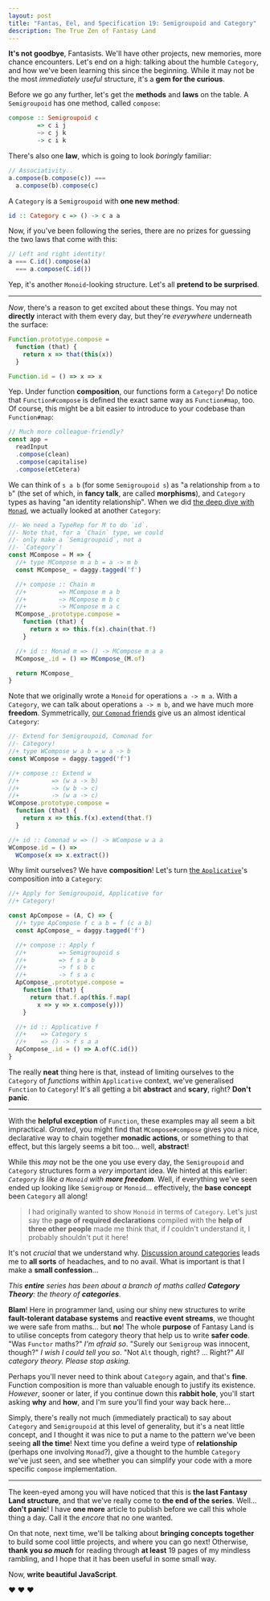 ```yaml
---
layout: post
title: "Fantas, Eel, and Specification 19: Semigroupoid and Category"
description: The True Zen of Fantasy Land
---
```


**It's not goodbye**, Fantasists. We'll have other projects, new memories, more chance encounters. Let's end on a high: talking about the humble `Category`, and how we've been learning this since the beginning. While it may not be the most _immediately useful_ structure, it's a **gem for the curious**.

Before we go any further, let's get the **methods** and **laws** on the table. A `Semigroupoid` has one method, called `compose`:

```haskell
compose :: Semigroupoid c
        => c i j
        ~> c j k
        -> c i k
```

There's also one **law**, which is going to look _boringly_ familiar:

```javascript
// Associativity..
a.compose(b.compose(c)) ===
  a.compose(b).compose(c)
```

A `Category` is a `Semigroupoid` with **one new method**:

```haskell
id :: Category c => () -> c a a
```

Now, if you've been following the series, there are no prizes for guessing the two laws that come with this:

```javascript
// Left and right identity!
a === C.id().compose(a)
  === a.compose(C.id())
```

Yep, it's another `Monoid`-looking structure. Let's all **pretend to be surprised**.

---

_Now_, there's a reason to get excited about these things. You may not **directly** interact with them every day, but they're _everywhere_ underneath the surface:

```javascript
Function.prototype.compose =
  function (that) {
    return x => that(this(x))
  }

Function.id = () => x => x
```

Yep. Under function **composition**, our functions form a `Category`! Do notice that `Function#compose` is defined the exact same way as `Function#map`, too. Of course, this might be a bit easier to introduce to your codebase than `Function#map`:

```javascript
// Much more colleague-friendly?
const app =
  readInput
  .compose(clean)
  .compose(capitalise)
  .compose(etCetera)
```

We can think of `s a b` (for some `Semigroupoid s`) as "a relationship from `a` to `b`" (the set of which, in **fancy talk**, are called **morphisms**), and `Category` types as having "an identity relationship". When we did [the deep dive with `Monad`](/2017/06/05/fantas-eel-and-specification-15/), we actually looked at another `Category`:

```javascript
//- We need a TypeRep for M to do `id`.
//- Note that, for a `Chain` type, we could
//- only make a `Semigroupoid`, not a
//- `Category`!
const MCompose = M => {
  //+ type MCompose m a b = a -> m b
  const MCompose_ = daggy.tagged('f')

  //+ compose :: Chain m
  //+         => MCompose m a b
  //+         ~> MCompose m b c
  //+         -> MCompose m a c
  MCompose_.prototype.compose =
    function (that) {
      return x => this.f(x).chain(that.f)
    }

  //+ id :: Monad m => () -> MCompose m a a
  MCompose_.id = () => MCompose_(M.of)

  return MCompose_
}
```

Note that we originally wrote a `Monoid` for operations `a -> m a`. With a `Category`, we can talk about operations `a -> m b`, and we have much more **freedom**. Symmetrically, [our `Comonad` friends](/2017/06/19/fantas-eel-and-specification-17/) give us an almost identical `Category`:

```javascript
//- Extend for Semigroupoid, Comonad for
//- Category!
//+ type WCompose w a b = w a -> b
const WCompose = daggy.tagged('f')

//+ compose :: Extend w
//+         => (w a -> b)
//+         ~> (w b -> c)
//+         -> (w a -> c)
WCompose.prototype.compose =
  function (that) {
    return x => this.f(x).extend(that.f)
  }

//+ id :: Comonad w => () -> WCompose w a a
WCompose.id = () =>
  WCompose(x => x.extract())
```

Why limit ourselves? We have **composition**! Let's turn [the `Applicative`](/2017/04/17/fantas-eel-and-specification-9/)'s composition into a `Category`:

```javascript
//+ Apply for Semigroupoid, Applicative for
//+ Category!

const ApCompose = (A, C) => {
  //+ type ApCompose f c a b = f (c a b)
  const ApCompose_ = daggy.tagged('f')

  //+ compose :: Apply f
  //+         => Semigroupoid s
  //+         => f s a b
  //+         ~> f s b c
  //+         -> f s a c
  ApCompose_.prototype.compose =
    function (that) {
      return that.f.ap(this.f.map(
        x => y => x.compose(y)))
    }

  //+ id :: Applicative f
  //+    => Category s
  //+    => () -> f s a a
  ApCompose_.id = () => A.of(C.id())
}
```

The really **neat** thing here is that, instead of limiting ourselves to the `Category` of _functions_ within `Applicative` context, we've generalised `Function` to `Category`! It's all getting a bit **abstract** and **scary**, right? **Don't panic**.

---

With the **helpful exception** of `Function`, these examples may all seem a bit impractical. _Granted_, you might find that `MCompose#compose` gives you a nice, declarative way to chain together **monadic actions**, or something to that effect, but this largely seems a bit too... well, **abstract**!

While this _may_ not be the one you use every day, the `Semigroupoid` and `Category` structures form a _very_ important idea. We hinted at this earlier: _`Category` is like a `Monoid` with **more freedom**_. Well, if everything we've seen ended up looking like `Semigroup` or `Monoid`... effectively, the **base concept** been `Category` all along!

> I had originally wanted to show `Monoid` in terms of `Category`. Let's just say the **page of required declarations** compiled with the **help of three other people** made me think that, if _I_ couldn't understand it, I probably shouldn't put it here!

It's not _crucial_ that we understand why. [Discussion around categories](https://graphicallinearalgebra.net/2017/04/16/a-monoid-is-a-category-a-category-is-a-monad-a-monad-is-a-monoid/) leads me to **all sorts** of headaches, and to no avail. What is important is that I make a **small confession**...

_This **entire** series has been about a branch of maths called **Category Theory**: the theory of **categories**_.

**Blam**! Here in programmer land, using our shiny new structures to write **fault-tolerant database systems** and  **reactive event streams**, we thought we were safe from maths... but **no**! The whole **purpose** of Fantasy Land is to utilise concepts from category theory that help us to write **safer code**. "Was `Functor` maths?" _I'm afraid so_. "Surely our `Semigroup` was innocent, though?" _I wish I could tell you so_. "Not `Alt` though, right? ... Right?" _All category theory. Please stop asking._

Perhaps you'll never need to think about `Category` again, and that's **fine**. Function composition is more than valuable enough to justify its existence. _However_, sooner or later, if you continue down this **rabbit hole**, you'll start asking **why** and **how**, and I'm sure you'll find your way back here...

Simply, there's really not much (immediately practical) to say about `Category` and `Semigroupoid` at this level of generality, but it's a neat little concept, and I thought it was nice to put a name to the pattern we've been seeing **all the time**! Next time you define a weird type of **relationship** (perhaps one involving `Monad`?), give a thought to the humble `Category` we've just seen, and see whether you can simplify your code with a more specific `compose` implementation.

---

The keen-eyed among you will have noticed that this is **the last Fantasy Land structure**, and that we've really come to **the end of the series**. Well... **don't panic**! I have **one more** article to publish before we call this whole thing a day. Call it the _encore_ that no one wanted.

On that note, next time, we'll be talking about **bringing concepts together** to build some cool little projects, and where you can go next! Otherwise, **thank you _so much_** for reading through **at least** 19 pages of my mindless rambling, and I hope that it has been useful in some small way.

Now, **write beautiful JavaScript**.

&hearts; &hearts; &hearts;
